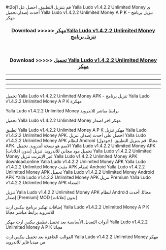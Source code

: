 #t2oj1 قم بتنزيل التطبيق. احصل عل Yalla Ludo v1.4.2.2 Unlimited Money  ى أحدث إصدار.تحميل Yalla Ludo v1.4.2.2 Unlimited Money  A P K - تنزيل برنامج مهكر



<div align="center">
<h3>Download >>>>> <a href="https://ar-sites.web.app/?ar= Yalla Ludo v1.4.2.2 Unlimited Money ">مهكرYalla Ludo v1.4.2.2 Unlimited Money  تنزيل برنامج</a></h3><br>

<h3>Download >>>>> <a href="https://ar-sites.web.app/?ar= Yalla Ludo v1.4.2.2 Unlimited Money ">تحميل Yalla Ludo v1.4.2.2 Unlimited Money  مهكر</a></h3>
</div>


----------------------------------------------------------

----------------------------------------------------------

----------------------------------------------------------

----------------------------------------------------------


تحميل Yalla Ludo v1.4.2.2 Unlimited Money  APK - تنزيل برنامج Yalla Ludo v1.4.2.2 Unlimited Money  A P K مهكرة

Yalla Ludo v1.4.2.2 Unlimited Money  برابط مباشر للاندرويد

تحميل Yalla Ludo v1.4.2.2 Unlimited Money  مهكر اخر اصدار

تطبيق Yalla Ludo v1.4.2.2 Unlimited Money  A P K مهكر
تنزيل Yalla Ludo v1.4.2.2 Unlimited Money  APK. احصل على أحدث إصدار.
تنزيل Yalla Ludo v1.4.2.2 Unlimited Money  APK لنظام Android مجانًا.
قم بتنزيل التطبيق. {جودول} APK. الاسم هو نسخة أندرويد.
تحميل Yalla Ludo v1.4.2.2 Unlimited Money  APK [بدون اعلانات]
تحميل مود مجاني للاندرويد.
تنزيل Yalla Ludo v1.4.2.2 Unlimited Money  عبر الإنترنت
تنزيل Yalla Ludo v1.4.2.2 Unlimited Money  APK
download.online Yalla Ludo v1.4.2.2 Unlimited Money  APK
Yalla Ludo v1.4.2.2 Unlimited Money  مثبت APK لنظام Android
Yalla Ludo v1.4.2.2 Unlimited Money  APK
تحميل Yalla Ludo v1.4.2.2 Unlimited Money  Android APK
Yalla Ludo v1.4.2.2 Unlimited Money  APK تنزيل Premium
Yalla Ludo v1.4.2.2 Unlimited Money  APK الفضاء

تنزيل Yalla Ludo v1.4.2.2 Unlimited Money  APK لنظام Android مجانًا. أحدث إصدار [Premium] MOD [بدون إعلانات]

إضافات تهكير برنامج بيكس ارت Yalla Ludo v1.4.2.2 Unlimited Money  A P K للاندرويد برابط مباشر مجانا

أدوات التعديل الأساسية بعد تحميل تطبيق بيكس ارت مهكر Yalla Ludo v1.4.2.2 Unlimited Money  A P K مجانا

القوالب الجاهزة بعد تحميل بيكس ارت Yalla Ludo v1.4.2.2 Unlimited Money  مهكر من ميديا فاير للاندرويد



